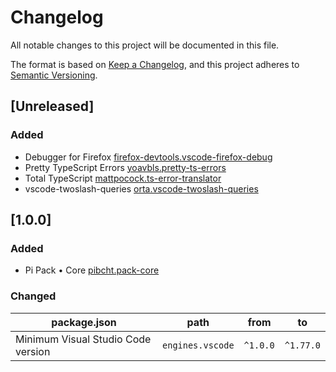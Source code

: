 # Changelog

All notable changes to this project will be documented in this file.

The format is based on [Keep a Changelog](https://keepachangelog.com/en/1.0.0/),
and this project adheres to [Semantic Versioning](https://semver.org/spec/v2.0.0.html).

## [Unreleased]

### Added

- Debugger for Firefox [firefox-devtools.vscode-firefox-debug](https://marketplace.visualstudio.com/items?itemName=firefox-devtools.vscode-firefox-debug)
- Pretty TypeScript Errors [yoavbls.pretty-ts-errors](https://marketplace.visualstudio.com/items?itemName=yoavbls.pretty-ts-errors)
- Total TypeScript [mattpocock.ts-error-translator](https://marketplace.visualstudio.com/items?itemName=mattpocock.ts-error-translator)
- vscode-twoslash-queries [orta.vscode-twoslash-queries](https://marketplace.visualstudio.com/items?itemName=orta.vscode-twoslash-queries)

## [1.0.0]

### Added

- Pi Pack • Core [pibcht.pack-core](https://marketplace.visualstudio.com/items?itemName=pibcht.pack-core)

### Changed

| package.json                       | path             | from     | to        |
|------------------------------------|------------------|----------|-----------|
| Minimum Visual Studio Code version | `engines.vscode` | `^1.0.0` | `^1.77.0` |
